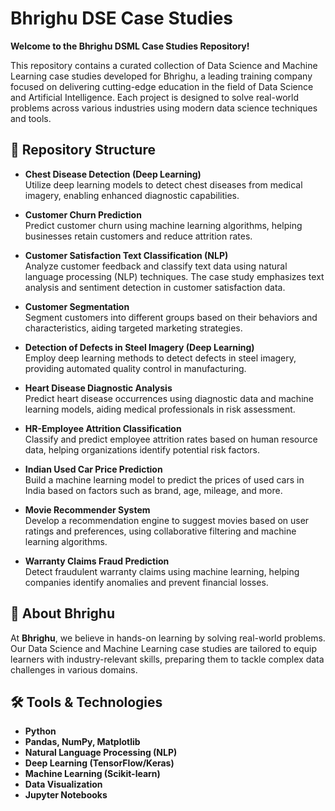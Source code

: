 # Bhrighu DSE Case Studies

**Welcome to the Bhrighu DSML Case Studies Repository!**

This repository contains a curated collection of Data Science and Machine Learning case studies developed for Bhrighu, a leading training company focused on delivering cutting-edge education in the field of Data Science and Artificial Intelligence. Each project is designed to solve real-world problems across various industries using modern data science techniques and tools.

## 📁 Repository Structure

- **Chest Disease Detection (Deep Learning)**  
  Utilize deep learning models to detect chest diseases from medical imagery, enabling enhanced diagnostic capabilities.

- **Customer Churn Prediction**  
  Predict customer churn using machine learning algorithms, helping businesses retain customers and reduce attrition rates.

- **Customer Satisfaction Text Classification (NLP)**  
  Analyze customer feedback and classify text data using natural language processing (NLP) techniques. The case study emphasizes text analysis and sentiment detection in customer satisfaction data.
  
- **Customer Segmentation**  
  Segment customers into different groups based on their behaviors and characteristics, aiding targeted marketing strategies.

- **Detection of Defects in Steel Imagery (Deep Learning)**  
  Employ deep learning methods to detect defects in steel imagery, providing automated quality control in manufacturing.
  
- **Heart Disease Diagnostic Analysis**  
  Predict heart disease occurrences using diagnostic data and machine learning models, aiding medical professionals in risk assessment.
  
- **HR-Employee Attrition Classification**  
  Classify and predict employee attrition rates based on human resource data, helping organizations identify potential risk factors.
  
- **Indian Used Car Price Prediction**  
  Build a machine learning model to predict the prices of used cars in India based on factors such as brand, age, mileage, and more.

- **Movie Recommender System**  
  Develop a recommendation engine to suggest movies based on user ratings and preferences, using collaborative filtering and machine learning algorithms.

- **Warranty Claims Fraud Prediction**  
  Detect fraudulent warranty claims using machine learning, helping companies identify anomalies and prevent financial losses.

## 💼 About Bhrighu

At **Bhrighu**, we believe in hands-on learning by solving real-world problems. Our Data Science and Machine Learning case studies are tailored to equip learners with industry-relevant skills, preparing them to tackle complex data challenges in various domains.

## 🛠️ Tools & Technologies

- **Python**
- **Pandas, NumPy, Matplotlib**
- **Natural Language Processing (NLP)**
- **Deep Learning (TensorFlow/Keras)**
- **Machine Learning (Scikit-learn)**
- **Data Visualization**
- **Jupyter Notebooks**
